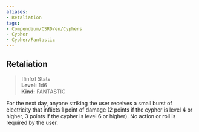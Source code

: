 ```yaml
---
aliases:
- Retaliation
tags:
- Compendium/CSRD/en/Cyphers
- Cypher
- Cypher/Fantastic
---
```


  
## Retaliation  
>[!info] Stats  
> **Level:** 1d6  
> **Kind:** FANTASTIC
  
For the next day, anyone striking the user receives a small burst of electricity that inflicts 1 point of damage (2 points if the cypher is level 4 or higher, 3 points if the cypher is level 6 or higher). No action or roll is required by the user.